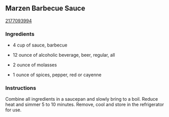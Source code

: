 ## Marzen Barbecue Sauce

[2177093994](https://recipeland.com/recipe/v/mrzen-barbecue-sauce-48983)

### Ingredients

 - 4 cup of sauce, barbecue

 - 12 ounce of alcoholic beverage, beer, regular, all

 - 2 ounce of molasses

 - 1 ounce of spices, pepper, red or cayenne

### Instructions

Combine all ingredients in a saucepan and slowly bring to a boil. Reduce heat and simmer 5 to 10 minutes. Remove, cool and store in the refrigerator for use.
